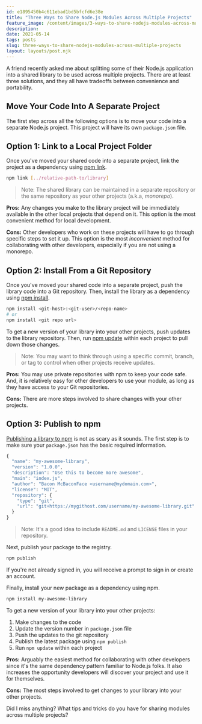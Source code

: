 ```yaml
---
id: e1895450b4c611ebad1bd5bfcfd6e38e
title: "Three Ways to Share Node.js Modules Across Multiple Projects"
feature_image: /content/images/3-ways-to-share-nodejs-modules-across-multiple-projects/3-ways-to-share-nodejs-modules-across-multiple-projects.jpg
description:
date: 2021-05-14
tags: posts
slug: three-ways-to-share-nodejs-modules-across-multiple-projects
layout: layouts/post.njk
---
```


A friend recently asked me about splitting some of their Node.js application into a shared library to be used across multiple projects. There are at least three solutions, and they all have tradeoffs between convenience and portability.

## Move Your Code Into A Separate Project

The first step across all the following options is to move your code into a separate Node.js project. This project will have its own `package.json` file.

## Option 1: Link to a Local Project Folder

Once you've moved your shared code into a separate project, link the project as a dependency using [npm link](https://docs.npmjs.com/cli/v7/commands/npm-link).

```sh
npm link [../relative-path-to/library]
```

> Note: The shared library can be maintained in a separate repository or the same repository as your other projects (a.k.a, *monorepo*).

**Pros:** Any changes you make to the library project will be immediately available in the other local projects that depend on it. This option is the most convenient method for local development.

**Cons:** Other developers who work on these projects will have to go through specific steps to set it up. This option is the most *inconvenient* method for collaborating with other developers, especially if you are not using a monorepo.

## Option 2: Install From a Git Repository

Once you've moved your shared code into a separate project, push the library code into a Git repository. Then, install the library as a dependency using [npm install](https://docs.npmjs.com/cli/v7/commands/npm-install).

```sh
npm install <git-host>:<git-user>/<repo-name>
# or
npm install <git repo url>

```

To get a new version of your library into your other projects, push updates to the library repository. Then, run [npm update](https://docs.npmjs.com/cli/v7/commands/npm-update) within each project to pull down those changes.

> Note: You may want to think through using a specific commit, branch, or tag to control when other projects receive updates.

**Pros:** You may use private repositories with npm to keep your code safe. And, it is relatively easy for other developers to use your module, as long as they have access to your Git repositories.

**Cons:** There are more steps involved to share changes with your other projects.

## Option 3: Publish to npm

[Publishing a library to npm](https://docs.npmjs.com/cli/v7/commands/npm-publish) is not as scary as it sounds. The first step is to make sure your `package.json` has the basic required information.

```js
{
  "name": "my-awesome-library",
  "version": "1.0.0",
  "description": "Use this to become more awesome",
  "main": "index.js",
  "author": "Bacon McBaconFace <username@mydomain.com>",
  "license": "MIT",
  "repository": {
    "type": "git",
    "url": "git+https://mygithost.com/username/my-awesome-library.git"
  }
}
```

> Note: It's a good idea to include `README.md` and `LICENSE` files in your repository.

Next, publish your package to the registry.

```sh
npm publish
```

If you're not already signed in, you will receive a prompt to sign in or create an account.

Finally, install your new package as a dependency using npm.

```sh
npm install my-awesome-library
```

To get a new version of your library into your other projects:

1. Make changes to the code
1. Update the version number in `package.json` file
1. Push the updates to the git repository
1. Publish the latest package using `npm publish`
1. Run `npm update` within each project

**Pros:** Arguably the easiest method for collaborating with other developers since it's the same dependency pattern familiar to Node.js folks. It also increases the opportunity developers will discover your project and use it for themselves.

**Cons:** The most steps involved to get changes to your library into your other projects.

Did I miss anything? What tips and tricks do you have for sharing modules across multiple projects?
